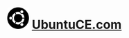<h1><img src="https://raw.githubusercontent.com/jeremehancock/ubuntuce.com/main/src/images/ubuntu-logo.png" height="50"/> <a href="https://ubuntuce.com">UbuntuCE.com</a></h1>